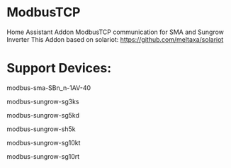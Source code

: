 # ModbusTCP
Home Assistant Addon ModbusTCP communication for SMA and Sungrow Inverter
This Addon based on solariot:
https://github.com/meltaxa/solariot

# Support Devices:
modbus-sma-SBn_n-1AV-40

modbus-sungrow-sg3ks

modbus-sungrow-sg5kd

modbus-sungrow-sh5k

modbus-sungrow-sg10kt

modbus-sungrow-sg10rt
